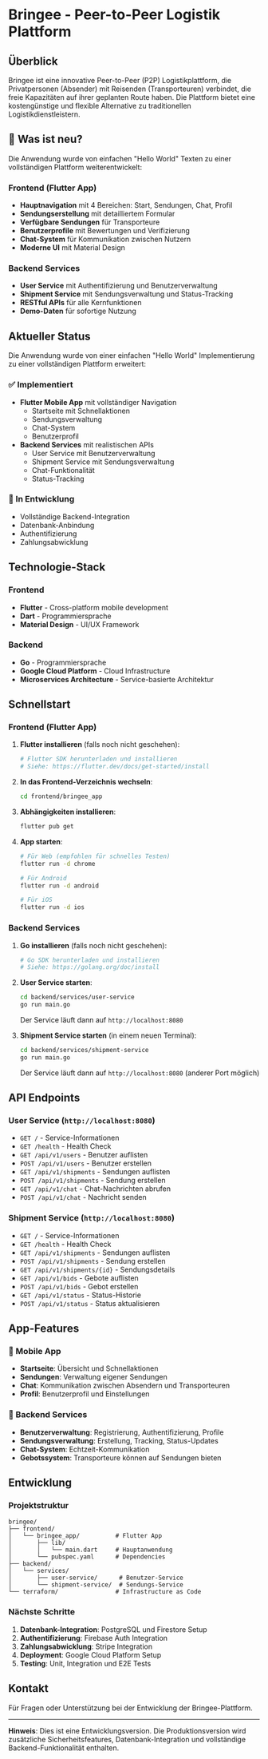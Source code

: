 # Bringee - Peer-to-Peer Logistik Plattform

## Überblick

Bringee ist eine innovative Peer-to-Peer (P2P) Logistikplattform, die Privatpersonen (Absender) mit Reisenden (Transporteuren) verbindet, die freie Kapazitäten auf ihrer geplanten Route haben. Die Plattform bietet eine kostengünstige und flexible Alternative zu traditionellen Logistikdienstleistern.

## 🚀 Was ist neu?

Die Anwendung wurde von einfachen "Hello World" Texten zu einer vollständigen Plattform weiterentwickelt:

### Frontend (Flutter App)
- **Hauptnavigation** mit 4 Bereichen: Start, Sendungen, Chat, Profil
- **Sendungserstellung** mit detailliertem Formular
- **Verfügbare Sendungen** für Transporteure
- **Benutzerprofile** mit Bewertungen und Verifizierung
- **Chat-System** für Kommunikation zwischen Nutzern
- **Moderne UI** mit Material Design

### Backend Services
- **User Service** mit Authentifizierung und Benutzerverwaltung
- **Shipment Service** mit Sendungsverwaltung und Status-Tracking
- **RESTful APIs** für alle Kernfunktionen
- **Demo-Daten** für sofortige Nutzung

## Aktueller Status

Die Anwendung wurde von einer einfachen "Hello World" Implementierung zu einer vollständigen Plattform erweitert:

### ✅ Implementiert
- **Flutter Mobile App** mit vollständiger Navigation
  - Startseite mit Schnellaktionen
  - Sendungsverwaltung
  - Chat-System
  - Benutzerprofil
- **Backend Services** mit realistischen APIs
  - User Service mit Benutzerverwaltung
  - Shipment Service mit Sendungsverwaltung
  - Chat-Funktionalität
  - Status-Tracking

### 🚧 In Entwicklung
- Vollständige Backend-Integration
- Datenbank-Anbindung
- Authentifizierung
- Zahlungsabwicklung

## Technologie-Stack

### Frontend
- **Flutter** - Cross-platform mobile development
- **Dart** - Programmiersprache
- **Material Design** - UI/UX Framework

### Backend
- **Go** - Programmiersprache
- **Google Cloud Platform** - Cloud Infrastructure
- **Microservices Architecture** - Service-basierte Architektur

## Schnellstart

### Frontend (Flutter App)

1. **Flutter installieren** (falls noch nicht geschehen):
   ```bash
   # Flutter SDK herunterladen und installieren
   # Siehe: https://flutter.dev/docs/get-started/install
   ```

2. **In das Frontend-Verzeichnis wechseln**:
   ```bash
   cd frontend/bringee_app
   ```

3. **Abhängigkeiten installieren**:
   ```bash
   flutter pub get
   ```

4. **App starten**:
   ```bash
   # Für Web (empfohlen für schnelles Testen)
   flutter run -d chrome
   
   # Für Android
   flutter run -d android
   
   # Für iOS
   flutter run -d ios
   ```

### Backend Services

1. **Go installieren** (falls noch nicht geschehen):
   ```bash
   # Go SDK herunterladen und installieren
   # Siehe: https://golang.org/doc/install
   ```

2. **User Service starten**:
   ```bash
   cd backend/services/user-service
   go run main.go
   ```
   Der Service läuft dann auf `http://localhost:8080`

3. **Shipment Service starten** (in einem neuen Terminal):
   ```bash
   cd backend/services/shipment-service
   go run main.go
   ```
   Der Service läuft dann auf `http://localhost:8080` (anderer Port möglich)

## API Endpoints

### User Service (`http://localhost:8080`)
- `GET /` - Service-Informationen
- `GET /health` - Health Check
- `GET /api/v1/users` - Benutzer auflisten
- `POST /api/v1/users` - Benutzer erstellen
- `GET /api/v1/shipments` - Sendungen auflisten
- `POST /api/v1/shipments` - Sendung erstellen
- `GET /api/v1/chat` - Chat-Nachrichten abrufen
- `POST /api/v1/chat` - Nachricht senden

### Shipment Service (`http://localhost:8080`)
- `GET /` - Service-Informationen
- `GET /health` - Health Check
- `GET /api/v1/shipments` - Sendungen auflisten
- `POST /api/v1/shipments` - Sendung erstellen
- `GET /api/v1/shipments/{id}` - Sendungsdetails
- `GET /api/v1/bids` - Gebote auflisten
- `POST /api/v1/bids` - Gebot erstellen
- `GET /api/v1/status` - Status-Historie
- `POST /api/v1/status` - Status aktualisieren

## App-Features

### 📱 Mobile App
- **Startseite**: Übersicht und Schnellaktionen
- **Sendungen**: Verwaltung eigener Sendungen
- **Chat**: Kommunikation zwischen Absendern und Transporteuren
- **Profil**: Benutzerprofil und Einstellungen

### 🔧 Backend Services
- **Benutzerverwaltung**: Registrierung, Authentifizierung, Profile
- **Sendungsverwaltung**: Erstellung, Tracking, Status-Updates
- **Chat-System**: Echtzeit-Kommunikation
- **Gebotssystem**: Transporteure können auf Sendungen bieten

## Entwicklung

### Projektstruktur
```
bringee/
├── frontend/
│   └── bringee_app/          # Flutter App
│       ├── lib/
│       │   └── main.dart     # Hauptanwendung
│       └── pubspec.yaml      # Dependencies
├── backend/
│   └── services/
│       ├── user-service/      # Benutzer-Service
│       └── shipment-service/  # Sendungs-Service
└── terraform/                # Infrastructure as Code
```

### Nächste Schritte
1. **Datenbank-Integration**: PostgreSQL und Firestore Setup
2. **Authentifizierung**: Firebase Auth Integration
3. **Zahlungsabwicklung**: Stripe Integration
4. **Deployment**: Google Cloud Platform Setup
5. **Testing**: Unit, Integration und E2E Tests

## Kontakt

Für Fragen oder Unterstützung bei der Entwicklung der Bringee-Plattform.

---

**Hinweis**: Dies ist eine Entwicklungsversion. Die Produktionsversion wird zusätzliche Sicherheitsfeatures, Datenbank-Integration und vollständige Backend-Funktionalität enthalten.
